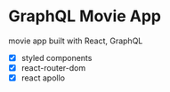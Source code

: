 # GraphQL Movie App

movie app built with React, GraphQL

- [x] styled components
- [x] react-router-dom
- [x] react apollo
